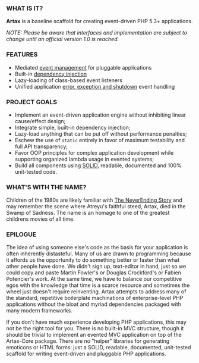 ### WHAT IS IT?

**Artax** is a baseline scaffold for creating event-driven PHP 5.3+ applications.

*NOTE: Please be aware that interfaces and implementation are subject to
change until an official version 1.0 is reached.*

### FEATURES

* Mediated [event management][wiki-events] for pluggable applications
* Built-in [dependency injection][wiki-dic]
* Lazy-loading of class-based event listeners
* Unified application [error, exception and shutdown][wiki-errors] event handling

### PROJECT GOALS

* Implement an event-driven application engine without inhibiting linear
cause/effect design;
* Integrate simple, built-in dependency injection;
* Lazy-load anything that can be put off without performance penalties;
* Eschew the use of `static` entirely in favor of maximum testability and 
full API transparency;
* Favor OOP principles for complex application development while supporting
organized lambda usage in evented systems;
* Build all components using [SOLID][solid], readable, documented and 100% 
unit-tested code.

### WHAT'S WITH THE NAME?

Children of the 1980s are likely familiar with [The NeverEnding Story][neverending] 
and may remember the scene where Atreyu's faithful steed, Artax, died in the Swamp
of Sadness. The name is an homage to one of the greatest childrens movies of all
time.

### EPILOGUE

The idea of using someone else's code as the basis for your application
is often inherently distasteful. Many of us are drawn to programming
because it affords us the opportunity to do something better or faster than what
other people have done. We didn't sign up, text-editor in hand, just so we could
copy and paste Martin Fowler's or Douglas Crockford's or Fabien Potencier's work. At
the same time, we have to balance our competitive egos with the knowledge that
time is a scarce resource and sometimes the wheel just doesn't require reinventing.
Artax attempts to address many of the standard, repetitive boilerplate machinations
of enterprise-level PHP applications without the bloat and myriad dependencies 
packaged with many modern frameworks.

If you don't have much experience developing PHP applications, this may not be
the right tool for you. There is no built-in MVC structure, though it should be
trivial to implement an evented MVC application on top of the Artax-Core
package. There are no "helper" libraries for generating emoticons or HTML
forms: just a SOLID, readable, documented, unit-tested scaffold for writing
event-driven and pluggable PHP applications.

[solid]: http://en.wikipedia.org/wiki/SOLID_(object-oriented_design) "S.O.L.I.D."
[neverending]: http://www.imdb.com/title/tt0088323/ "The NeverEnding Story"
[wiki-events]: https://github.com/rdlowrey/Artax/wiki/Event-Management
[wiki-dic]: https://github.com/rdlowrey/Artax/wiki/Dependency-Injection
[wiki-errors]: https://github.com/rdlowrey/Artax/wiki/Error-Management

